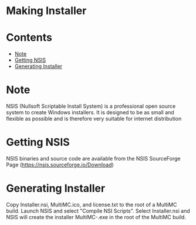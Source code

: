 Making Installer
================

# Contents
* [Note](#note)
* [Getting NSIS](#getting-nsis)
* [Generating Installer](#generating-installer)

# Note
NSIS (Nullsoft Scriptable Install System) is a professional open source system to create Windows installers. It is designed to be as small and flexible as possible and is therefore very suitable for internet distribution

# Getting NSIS
NSIS binaries and source code are available from the NSIS SourceForge Page (https://nsis.sourceforge.io/Download)

# Generating Installer
Copy Installer.nsi, MultiMC.ico, and license.txt to the root of a MultiMC build. Launch NSIS and select "Compile NSI Scripts". Select Installer.nsi and NSIS will create the installer MultiMC-<version>.exe in the root of the MultiMC build.

